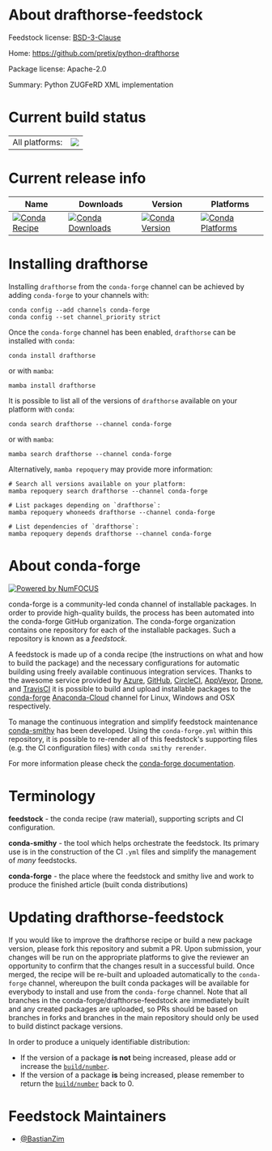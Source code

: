 About drafthorse-feedstock
==========================

Feedstock license: [BSD-3-Clause](https://github.com/conda-forge/drafthorse-feedstock/blob/main/LICENSE.txt)

Home: https://github.com/pretix/python-drafthorse

Package license: Apache-2.0

Summary: Python ZUGFeRD XML implementation

Current build status
====================


<table><tr><td>All platforms:</td>
    <td>
      <a href="https://dev.azure.com/conda-forge/feedstock-builds/_build/latest?definitionId=18201&branchName=main">
        <img src="https://dev.azure.com/conda-forge/feedstock-builds/_apis/build/status/drafthorse-feedstock?branchName=main">
      </a>
    </td>
  </tr>
</table>

Current release info
====================

| Name | Downloads | Version | Platforms |
| --- | --- | --- | --- |
| [![Conda Recipe](https://img.shields.io/badge/recipe-drafthorse-green.svg)](https://anaconda.org/conda-forge/drafthorse) | [![Conda Downloads](https://img.shields.io/conda/dn/conda-forge/drafthorse.svg)](https://anaconda.org/conda-forge/drafthorse) | [![Conda Version](https://img.shields.io/conda/vn/conda-forge/drafthorse.svg)](https://anaconda.org/conda-forge/drafthorse) | [![Conda Platforms](https://img.shields.io/conda/pn/conda-forge/drafthorse.svg)](https://anaconda.org/conda-forge/drafthorse) |

Installing drafthorse
=====================

Installing `drafthorse` from the `conda-forge` channel can be achieved by adding `conda-forge` to your channels with:

```
conda config --add channels conda-forge
conda config --set channel_priority strict
```

Once the `conda-forge` channel has been enabled, `drafthorse` can be installed with `conda`:

```
conda install drafthorse
```

or with `mamba`:

```
mamba install drafthorse
```

It is possible to list all of the versions of `drafthorse` available on your platform with `conda`:

```
conda search drafthorse --channel conda-forge
```

or with `mamba`:

```
mamba search drafthorse --channel conda-forge
```

Alternatively, `mamba repoquery` may provide more information:

```
# Search all versions available on your platform:
mamba repoquery search drafthorse --channel conda-forge

# List packages depending on `drafthorse`:
mamba repoquery whoneeds drafthorse --channel conda-forge

# List dependencies of `drafthorse`:
mamba repoquery depends drafthorse --channel conda-forge
```


About conda-forge
=================

[![Powered by
NumFOCUS](https://img.shields.io/badge/powered%20by-NumFOCUS-orange.svg?style=flat&colorA=E1523D&colorB=007D8A)](https://numfocus.org)

conda-forge is a community-led conda channel of installable packages.
In order to provide high-quality builds, the process has been automated into the
conda-forge GitHub organization. The conda-forge organization contains one repository
for each of the installable packages. Such a repository is known as a *feedstock*.

A feedstock is made up of a conda recipe (the instructions on what and how to build
the package) and the necessary configurations for automatic building using freely
available continuous integration services. Thanks to the awesome service provided by
[Azure](https://azure.microsoft.com/en-us/services/devops/), [GitHub](https://github.com/),
[CircleCI](https://circleci.com/), [AppVeyor](https://www.appveyor.com/),
[Drone](https://cloud.drone.io/welcome), and [TravisCI](https://travis-ci.com/)
it is possible to build and upload installable packages to the
[conda-forge](https://anaconda.org/conda-forge) [Anaconda-Cloud](https://anaconda.org/)
channel for Linux, Windows and OSX respectively.

To manage the continuous integration and simplify feedstock maintenance
[conda-smithy](https://github.com/conda-forge/conda-smithy) has been developed.
Using the ``conda-forge.yml`` within this repository, it is possible to re-render all of
this feedstock's supporting files (e.g. the CI configuration files) with ``conda smithy rerender``.

For more information please check the [conda-forge documentation](https://conda-forge.org/docs/).

Terminology
===========

**feedstock** - the conda recipe (raw material), supporting scripts and CI configuration.

**conda-smithy** - the tool which helps orchestrate the feedstock.
                   Its primary use is in the construction of the CI ``.yml`` files
                   and simplify the management of *many* feedstocks.

**conda-forge** - the place where the feedstock and smithy live and work to
                  produce the finished article (built conda distributions)


Updating drafthorse-feedstock
=============================

If you would like to improve the drafthorse recipe or build a new
package version, please fork this repository and submit a PR. Upon submission,
your changes will be run on the appropriate platforms to give the reviewer an
opportunity to confirm that the changes result in a successful build. Once
merged, the recipe will be re-built and uploaded automatically to the
`conda-forge` channel, whereupon the built conda packages will be available for
everybody to install and use from the `conda-forge` channel.
Note that all branches in the conda-forge/drafthorse-feedstock are
immediately built and any created packages are uploaded, so PRs should be based
on branches in forks and branches in the main repository should only be used to
build distinct package versions.

In order to produce a uniquely identifiable distribution:
 * If the version of a package **is not** being increased, please add or increase
   the [``build/number``](https://docs.conda.io/projects/conda-build/en/latest/resources/define-metadata.html#build-number-and-string).
 * If the version of a package **is** being increased, please remember to return
   the [``build/number``](https://docs.conda.io/projects/conda-build/en/latest/resources/define-metadata.html#build-number-and-string)
   back to 0.

Feedstock Maintainers
=====================

* [@BastianZim](https://github.com/BastianZim/)

